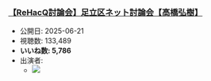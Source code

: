 ### [【ReHacQ討論会】足立区ネット討論会【高橋弘樹】](https://www.youtube.com/watch?v=GS1zjhTOge4)
-   公開日: 2025-06-21
-   視聴数: 133,489
-   **いいね数: 5,786**
-   出演者: 
    - [![](https://img.youtube.com/vi/GS1zjhTOge4/hqdefault.jpg)](https://www.youtube.com/watch?v=GS1zjhTOge4)
